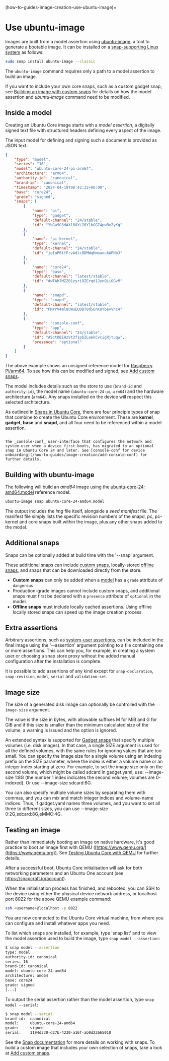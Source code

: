 (how-to-guides-image-creation-use-ubuntu-image)=
# Use ubuntu-image

Images are built from a model assertion using [ubuntu-image](https://canonical-subiquity.readthedocs-hosted.com/en/latest/reference/ubuntu-image.html), a tool to generate a bootable image. It can be installed on a [snap-supporting Linux system](https://snapcraft.io/docs/installing-snapd) as follows:

```bash
sudo snap install ubuntu-image --classic
```

The `ubuntu-image` command requires only a path to a model assertion to build an image.

If you want to include your own core snaps, such as a custom gadget snap, see [Building an image with custom snaps](/how-to-guides/image-creation/add-custom-snaps) for details on how the model assertion and _ubuntu-image_ command need to be modified.

## Inside a model

Creating an Ubuntu Core image starts with a _model assertion_, a digitally signed text file with structured headers defining every aspect of the image.

The input model for defining and signing such a document is provided as JSON text:

```json
{
    "type": "model",
    "series": "16",
    "model": "ubuntu-core-24-pi-arm64",
    "architecture": "arm64",
    "authority-id": "canonical",
    "brand-id": "canonical",
    "timestamp": "2024-04-19T08:42:32+00:00",
    "base": "core24",
    "grade": "signed",
    "snaps": [
        {
            "name": "pi",
            "type": "gadget",
            "default-channel": "24/stable",
            "id": "YbGa9O3dAXl88YLI6Y1bGG74pwBxZyKg"
        },
        {
            "name": "pi-kernel",
            "type": "kernel",
            "default-channel": "24/stable",
            "id": "jeIuP6tfFrvAdic8DMWqHmoaoukAPNbJ"
        },
        {
            "name": "core24",
            "type": "base",
            "default-channel": "latest/stable",
            "id": "dwTAh7MZZ01zyriOZErqd1JynQLiOGvM"
        },
        {
            "name": "snapd",
            "type": "snapd",
            "default-channel": "latest/stable",
            "id": "PMrrV4ml8uWuEUDBT8dSGnKUYbevVhc4"
        },
        {
            "name": "console-conf",
            "type": "app",
            "default-channel": "24/stable",
            "id": "ASctKBEHzVt3f1pbZLoekCvcigRjtuqw",
            "presence": "optional"
        }
    ]
}
```

The above example shows an unsigned reference model for [Raspberry Pi/arm64](http://cdimage.ubuntu.com/ubuntu-core/24/stable/current/ubuntu-core-24-arm64.model-assertion). To see how this can be modified and signed, see [Add custom snaps](add-custom-snaps).

The model includes details such as the store to use (`brand-id` and `authority-id`), the model name (`ubuntu-core-24-pi-arm64`) and the hardware architecture (`arm64`). Any snaps installed on the device will respect this selected architecture.

As outlined in [Snaps in Ubuntu Core](/explanation/core-elements/snaps-in-ubuntu-core), there are four principle types of snap that combine to create the Ubuntu Core environment. These are **kernel**, **gadget**, **base** and **snapd**, and all four need to be referenced within a model assertion.

```{tip}
 
The _console-conf_ user-interface that configures the network and system user when a device first boots, has migrated to an optional snap in Ubuntu Core 24 and later. See [console-conf for device onboarding](/how-to-guides/image-creation/add-console-conf) for further details.
```

## Building with ubuntu-image

The following will build an _amd64_ image using the [ubuntu-core-24-amd64.model](https://raw.githubusercontent.com/snapcore/models/master/ubuntu-core-24-amd64.model) reference model:


```bash
ubuntu-image snap ubuntu-core-24-amd64.model
```

The output includes the _img_ file itself, alongside a _seed.manifest_ file. The manifest file simply lists the specific revision numbers of the snapd, pc, pc-kernel and core snaps built within the image, plus any other snaps added to the model.

## Additional snaps

Snaps can be optionally added at build time with the '--snap' argument.

These additional snaps can include [custom snaps](/how-to-guides/image-creation/add-custom-snaps), locally-stored [offline snaps](/explanation/remodelling.md#offline-remodelling), and snaps that can be downloaded directly from the store.

- **Custom snaps** can only be added when a [model](/reference/assertions/model) has a `grade` attribute of `dangerous` 
- Production-grade images cannot include custom snaps, and additional snaps must first be declared with a `presence` attribute of `optional` in the model.
- **Offline snaps** must include locally cached assertions. Using offline locally stored snaps can speed up the image creation process.

## Extra assertions

Arbitrary assertions, such as [system-user assertions](/reference/assertions/system-user/), can be included in the final image using the '--assertion' argument pointing to a file containing one or more assertions. This can help you, for example, in creating a system user or choosing a snap store proxy without the added manual configuration after the installation is complete.

It is possible to add assertions of any kind except for `snap-declaration`, `snap-revision`, `model`, `serial` and `validation-set`.

## Image size

The size of a generated disk image can optionally be controlled with the `--image-size` argument.

The value is the size in bytes, with allowable suffixes M for MiB and G for GiB and if this size is smaller than the minimum calculated size of the volume, a warning is issued and the option is ignored.

An extended syntax is supported for [Gadget snaps](/how-to-guides/image-creation/build-a-gadget-snap) that specify multiple volumes (i.e. disk images). In that case, a single SIZE argument is used for all the defined volumes, with the same rules for ignoring values that are too small. You can specify the image size for a single volume using an indexing prefix on the SIZE parameter, where the index is either a volume name or an integer index starting at zero. For example, to set the image size only on the second volume, which might be called sdcard in gadget.yaml, use: --image-size 1:8G (the number 1 index indicates the second volume; volumes are 0-indexed). Or use --image-size sdcard:8G.

You can also specify multiple volume sizes by separating them with commas, and you can mix and match integer indices and volume-name indices. Thus, if gadget.yaml names three volumes, and you want to set all three to different sizes, you can use --image-size 0:2G,sdcard:8G,eMMC:4G.

## Testing an image

Rather than immediately booting an image on native hardware, it's good practice to boot an image first with QEMU ([https://www.qemu.org/](https://www.qemu.org)). See [Testing Ubuntu Core with QEMU](/how-to-guides/manage-ubuntu-core/test-on-qemu) for further details.

After a successful boot, Ubuntu Core initialisation will ask for both networking parameters and an Ubuntu One account (see <a href="https://snapcraft.io/account" class="uri">https://snapcraft.io/account</a>). 

When the initialisation process has finished, and rebooted, you can SSH to the device using either the physical device network address,  or localhost port 8022 for the above QEMU example command:

``` bash
ssh <username>@localhost -p 8022
```

You are now connected to the Ubuntu Core virtual machine, from where you can configure and install whatever apps you need. 

To list which snaps are installed, for example, type 'snap list' and to view the model assertion used to build the image, type `snap model --assertion`:

```bash
$ snap model --assertion
type: model                                                                                                                                                
authority-id: canonical                                                                                                                                    
series: 16                                                                                                                                                 
brand-id: canonical                                                                                                                                        
model: ubuntu-core-24-amd64                                                                                                                                
architecture: amd64                                                                                                                                        
base: core24                                                                                                                                               
grade: signed                                                                                                                                              
[...]
```

To output the serial assertion rather than the model assertion, type `snap model --serial`:

```bash
$ snap model --serial
brand-id:  canonical
model:     ubuntu-core-24-amd64
grade:     signed
serial:    1194d330-d27b-4230-a16f-ab0d23665010
```

See the [Snap documentation](https://snapcraft.io/docs) for more details on working with snaps. To build a custom image that includes your own selection of snaps, take a look at [Add custom snaps](add-custom-snaps).

